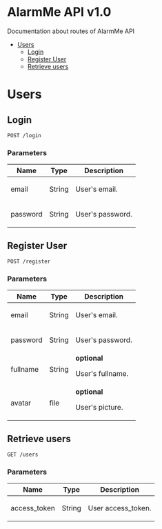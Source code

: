# AlarmMe API v1.0

Documentation about routes of AlarmMe API

- [Users](#users)
	- [Login](#login)
	- [Register User](#register-user)
	- [Retrieve users](#retrieve-users)
	


# Users

## Login



	POST /login


### Parameters

| Name    | Type      | Description                          |
|---------|-----------|--------------------------------------|
| email			| String			|  <p>User's email.</p>							|
| password			| String			|  <p>User's password.</p>							|

## Register User



	POST /register


### Parameters

| Name    | Type      | Description                          |
|---------|-----------|--------------------------------------|
| email			| String			|  <p>User's email.</p>							|
| password			| String			|  <p>User's password.</p>							|
| fullname			| String			| **optional** <p>User's fullname.</p>							|
| avatar			| file			| **optional** <p>User's picture.</p>							|

## Retrieve users



	GET /users


### Parameters

| Name    | Type      | Description                          |
|---------|-----------|--------------------------------------|
| access_token			| String			|  <p>User access_token.</p>							|


